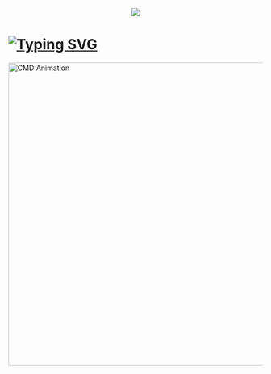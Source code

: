 <p align="center">
  <img src="https://capsule-render.vercel.app/api?type=waving&height=101&color=0:0061ff,100:60efff"/>
</p>
<h1><a href="https://git.io/typing-svg"><img src="https://readme-typing-svg.demolab.com?font=Fira+Code&size=26&pause=1000&repeat=false&width=451&height=40&lines=Hey+there!+I'm+Namig+Akhundov" alt="Typing SVG" /></a><p style="color: #6c757d; margin-top: 4px; margin-bottom: 0;"></h1>
<img src="./CMDVideoNamig-Clipchamp.gif" alt="CMD Animation" width="800" height="600" />


